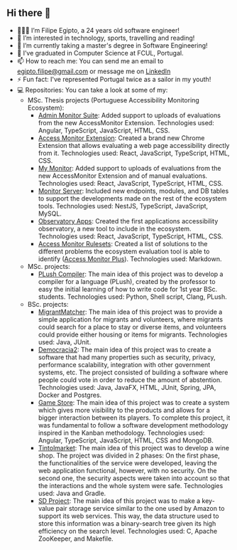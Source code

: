 ## Hi there 👋

- 👨🏼‍💻 I’m Filipe Egipto, a 24 years old software engineer!
- 👀 I’m interested in technology, sports, travelling and reading!
- 🌱 I’m currently taking a master's degree in Software Engineering!
- 💞️ I’ve graduated in Computer Science at FCUL, Portugal.
- 📫 How to reach me: You can send me an email to egipto.filipe@gmail.com or message me on [LinkedIn](https://linkedin.com/in/filipe-egipto)
- ⚡ Fun fact: I've represented Portugal twice as a sailor in my youth!
- 💻 Repositories: You can take a look at some of my:
  - MSc. Thesis projects (Portuguese Accessibility Monitoring Ecosystem):
    - [Admin Monitor Suite](https://github.com/Filipeegipto/admin-monitor-suite): Added support to uploads of evaluations from the new AccessMonitor Extension. Technologies used: Angular, TypeScript, JavaScript, HTML, CSS.
    - [Access Monitor Extension](https://github.com/Filipeegipto/accessmonitor-ce): Created a brand new Chrome Extension that allows evaluating a web page accessibility directly from it. Technologies used: React, JavaScript, TypeScript, HTML, CSS.
    - [My Monitor](https://github.com/Filipeegipto/MyMonitor): Added support to uploads of evaluations from the new AccessMonitor Extension and of manual evaluations. Technologies used: React, JavaScript, TypeScript, HTML, CSS.
    - [Monitor Server](https://github.com/Filipeegipto/monitor-server): Included new endpoints, modules, and DB tables to support the developments made on the rest of the ecosystem tools. Technologies used: NestJS, TypeScript, JavaScript, MySQL.
    - [Observatory Apps](https://github.com/Filipeegipto/observatory-apps): Created the first applications accessibility observatory, a new tool to include in the ecosystem. Technologies used: React, JavaScript, TypeScript, HTML, CSS.
    - [Access Monitor Rulesets](https://github.com/Filipeegipto/accessmonitor-rulesets): Created a list of solutions to the different problems the ecosystem evaluation tool is able to identify ([Access Monitor Plus](https://accessmonitor.acessibilidade.gov.pt)). Technologies used: Markdown.
  - MSc. projects:
    - [PLush Compiler](https://github.com/Filipeegipto/PLush_Compiler): The main idea of this project was to develop a compiler for a language (PLush), created by the professor to easy the initial learning of how to write code for 1st year BSc. students. Technologies used: Python, Shell script, Clang, PLush.
  - BSc. projects:
    - [MigrantMatcher](https://github.com/Filipeegipto/MigrantMatcher): The main idea of this project was to provide a simple application for migrants and volunteers, where migrants could search for a place to stay or diverse items, and volunteers could provide either housing or items for migrants. Technologies used: Java, JUnit.
    - [Democracia2](https://github.com/Filipeegipto/CSS-Project_Democracia2): The main idea of this project was to create a software that had many properties such as security, privacy, performance scalability, integration with other government systems, etc. The project consisted of building a software where people could vote in order to reduce the amount of abstention. Technologies used: Java, JavaFX, HTML, JUnit, Spring, JPA, Docker and Postgres.
    - [Game Store](https://github.com/Filipeegipto/PSI-Project_Game-Store): The main idea of this project was to create a system which gives more visibility to the products and allows for a bigger interaction between its players. To complete this project, it was fundamental to follow a software development methodology inspired in the Kanban methodology. Technologies used: Angular, TypeScript, JavaScript, HTML, CSS and MongoDB.
    - [Tintolmarket](https://github.com/Filipeegipto/SC-Project_Tintolmarket): The main idea of this project was to develop a wine shop. The project was divided in 2 phases: On the first phase, the functionalities of the service were developed, leaving the web application functional, however, with no security. On the second one, the security aspects were taken into account so that the interactions and the whole system were safe. Technologies used: Java and Gradle.
    - [SD Project](https://github.com/Filipeegipto/SD-Project): The main idea of this project was to make a key-value pair storage service similar to the one used by Amazon to support its web services. This way, the data structure used to store this information was a binary-search tree given its high efficiency on the search level. Technologies used: C, Apache ZooKeeper, and Makefile.

<!--
**Filipeegipto/Filipeegipto** is a ✨ _special_ ✨ repository because its `README.md` (this file) appears on your GitHub profile.

Here are some ideas to get you started:

- 🔭 I’m currently working on ...
- 🌱 I’m currently learning ...
- 👯 I’m looking to collaborate on ...
- 🤔 I’m looking for help with ...
- 💬 Ask me about ...
- 📫 How to reach me: ...
- 😄 Pronouns: ...
- ⚡ Fun fact: ...
-->
